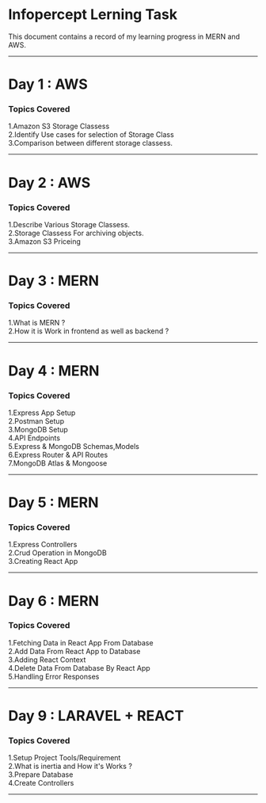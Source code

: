 # Infopercept Lerning Task
This document contains a record of my learning progress in MERN and AWS.
<hr>
<h1>Day 1 : AWS</h1>
<h3>Topics Covered</h3>
  1.Amazon S3 Storage Classess<br>
  2.Identify Use cases for selection of Storage Class<br>
  3.Comparison between different storage classess.<br>
<hr>
<h1>Day 2 : AWS</h1>
<h3>Topics Covered</h3>
  1.Describe Various Storage Classess.<br>
  2.Storage Classess For archiving objects.<br>
  3.Amazon S3 Priceing
<hr>
<h1>Day 3 : MERN</h1>
<h3>Topics Covered</h3>
  1.What is MERN ?<br>
  2.How it is Work in frontend as well as backend ?
<hr>
<h1>Day 4 : MERN</h1>
<h3>Topics Covered</h3>
  1.Express App Setup<br>
  2.Postman Setup<br>
  3.MongoDB Setup<br>
  4.API Endpoints<br>
  5.Express & MongoDB Schemas,Models<br>
  6.Express Router & API Routes<br>
  7.MongoDB Atlas & Mongoose<br>
<hr>
<h1>Day 5 : MERN</h1>
<h3>Topics Covered</h3>
  1.Express Controllers<br>
  2.Crud Operation in MongoDB<br>
  3.Creating React App
<hr>
<h1>Day 6 : MERN</h1>
<h3>Topics Covered</h3>
  1.Fetching Data in React App From Database<br>
  2.Add Data From React App to Database  <br>
  3.Adding React Context<br>
  4.Delete Data From Database By React App<br>
  5.Handling Error Responses
<hr>
<h1>Day 9 : LARAVEL + REACT</h1>
<h3>Topics Covered</h3>
  1.Setup Project Tools/Requirement<br>
  2.What is inertia and How it's Works ?<br>
  3.Prepare Database<br>
  4.Create Controllers<br>
<hr>
